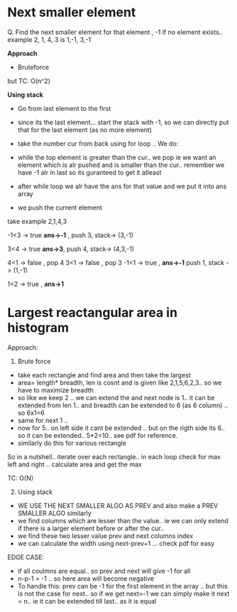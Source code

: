 # Next smaller element
Q. Find the next smaller element for that element , -1 if no element exists.. example
    2, 1, 4, 3 is 
    1,-1, 3,-1 

**Approach**
- Bruteforce 

but TC: O(n^2)


**Using stack**


- Go from last element to the first
- since its the last element... start the stack with -1, so we can directly put that for the last element (as no more element)
- take the number cur from back using for loop .. 
We do:

- while the top element is greater than the cur.. we pop ie we want an element which is alr pushed and is smaller than the cur.. remember we have -1 alr in last so its guranteed to get it atleast
- after while loop we alr have the ans for that value and we put it into ans array
- we push the current element

take example 2,1,4,3

-1<3 -> true **ans->-1** , push 3, stack-> (3,-1)

3<4 -> true **ans->3**, push 4, stack-> (4,3,-1)

4<1 -> false , pop 4
3<1 -> false , pop 3
-1<1 -> true , **ans->-1** push 1, stack -> (1,-1)

1<2 -> true , **ans->1**



# Largest reactangular area in histogram

Approach:
1. Brute force
- take each rectangle and find area and then take the largest
- area= length* breadth, len is cosnt and is given like 2,1,5,6,2,3.. so we have to maximize breadth
- so like we keep 2 .. we can extend the and next node is 1.. it can be extended from len 1.. and breadth can be extended to 6 (as 6 column) .. so 6x1=6
- same for next 1 .. 
- now for 5.. on left side it cant be extended .. but on the rigth side its 6.. so it can be extended.. 5*2=10.. see pdf for reference.
- similarly do this for various rectangle


So in a nutshell.. iterate over each rectangle.. in each loop check for max left and right .. calculate area and get the max

TC: O(N)


2.  Using stack
- WE USE THE NEXT SMALLER ALGO AS PREV and also make a PREV SMALLER ALGO similarly
- we find columns which are lesser than the value.. ie we can only extend if there is a larger element before or after the cur.. 
- we find these two lesser value prev and next columns index
- we can calculate the width using next-prev+1 ... check pdf for easy

EDGE CASE:
- if all coulmns are equal.. so prev and next will give -1 for all 
- n-p-1 = -1 .. so here area will become negative
- To handle this: prev can be -1 for the first element in the array .. but this is not the case for next.. so if we get next=-1 we can simply make it next = n.. ie it can be extended till last.. as it is equal